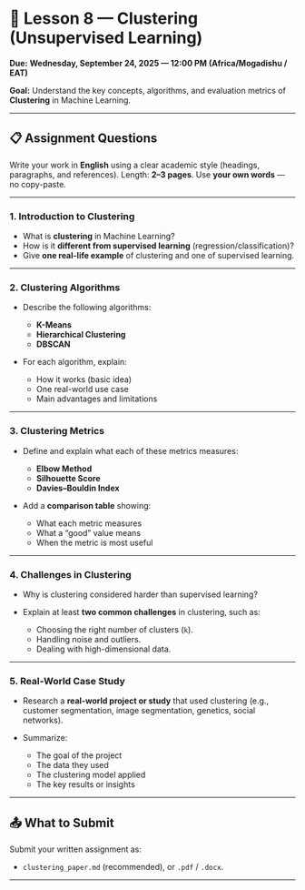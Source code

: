 # 📘 Lesson 8 — Clustering (Unsupervised Learning)

**Due:** **Wednesday, September 24, 2025 — 12:00 PM (Africa/Mogadishu / EAT)**

**Goal:** Understand the key concepts, algorithms, and evaluation metrics of **Clustering** in Machine Learning.

---

## 📋 Assignment Questions

Write your work in **English** using a clear academic style (headings, paragraphs, and references).
Length: **2–3 pages**. Use **your own words** — no copy-paste.

---

### **1. Introduction to Clustering**

* What is **clustering** in Machine Learning?
* How is it **different from supervised learning** (regression/classification)?
* Give **one real-life example** of clustering and one of supervised learning.

---

### **2. Clustering Algorithms**

* Describe the following algorithms:

  * **K-Means**
  * **Hierarchical Clustering**
  * **DBSCAN**

* For each algorithm, explain:

  * How it works (basic idea)
  * One real-world use case
  * Main advantages and limitations

---

### **3. Clustering Metrics**

* Define and explain what each of these metrics measures:

  * **Elbow Method**
  * **Silhouette Score**
  * **Davies–Bouldin Index**

* Add a **comparison table** showing:

  * What each metric measures
  * What a “good” value means
  * When the metric is most useful

---

### **4. Challenges in Clustering**

* Why is clustering considered harder than supervised learning?
* Explain at least **two common challenges** in clustering, such as:

  * Choosing the right number of clusters (`k`).
  * Handling noise and outliers.
  * Dealing with high-dimensional data.

---

### **5. Real-World Case Study**

* Research a **real-world project or study** that used clustering (e.g., customer segmentation, image segmentation, genetics, social networks).
* Summarize:

  * The goal of the project
  * The data they used
  * The clustering model applied
  * The key results or insights

---

## 📤 What to Submit

Submit your written assignment as:

* `clustering_paper.md` (recommended), or `.pdf` / `.docx`.

---

